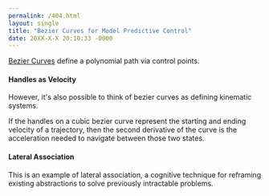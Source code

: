 ```yaml
---
permalink: /404.html
layout: single
title: "Bezier Curves for Model Predictive Control"
date: 20XX-X-X 20:10:33 -0000
---
```


[Bezier Curves](https://pomax.github.io/bezierinfo/) define a polynomial path via control points.

#### Handles as Velocity

However, it's also possible to think of bezier curves as defining kinematic systems.  

If the handles on a cubic bezier curve represent the starting and ending velocity of a trajectory, then the second derivative of the curve is the acceleration needed to navigate between those two states. 

<!-- Load the Paper.js library -->
<script type="text/javascript" src="../../assets/js/paper-full.min.js"></script>
<script type="text/paperscript" src="../../assets/js/Trajectories/Trajectory.js" canvas="trajectory1"></script>
<canvas id="trajectory1" width="350" height="350"></canvas>

#### Lateral Association

This is an example of lateral association, a cognitive technique for reframing existing abstractions to solve previously intractable problems.

<script type="text/paperscript" src="../../assets/js/Trajectories/DragSphere.js" canvas="trajectory2"></script>
<canvas id="trajectory2" width="500" height="500"></canvas>

<!--~~~ javascript
function ConstrainDistance(point, anchor, distance) {
  return ((point - anchor).normalize() * distance) + anchor;
}
~~~-->